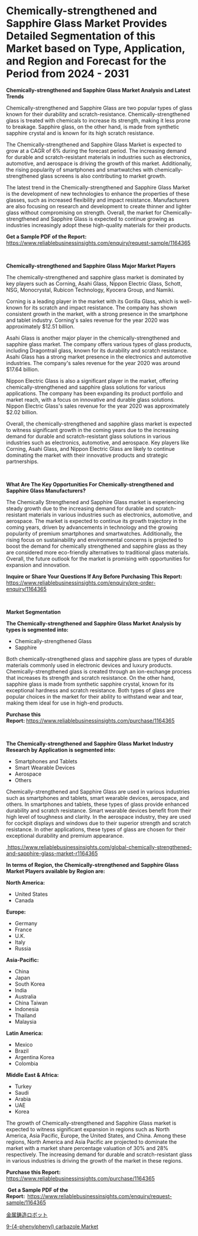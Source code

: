 <p><h1>Chemically-strengthened and Sapphire Glass Market Provides Detailed Segmentation of this Market based on Type, Application, and Region and Forecast for the Period from 2024 - 2031</h1></p><p><strong>Chemically-strengthened and Sapphire Glass Market Analysis and Latest Trends</strong></p>
<p><p>Chemically-strengthened and Sapphire Glass are two popular types of glass known for their durability and scratch-resistance. Chemically-strengthened glass is treated with chemicals to increase its strength, making it less prone to breakage. Sapphire glass, on the other hand, is made from synthetic sapphire crystal and is known for its high scratch resistance.</p><p>The Chemically-strengthened and Sapphire Glass Market is expected to grow at a CAGR of 6% during the forecast period. The increasing demand for durable and scratch-resistant materials in industries such as electronics, automotive, and aerospace is driving the growth of this market. Additionally, the rising popularity of smartphones and smartwatches with chemically-strengthened glass screens is also contributing to market growth.</p><p>The latest trend in the Chemically-strengthened and Sapphire Glass Market is the development of new technologies to enhance the properties of these glasses, such as increased flexibility and impact resistance. Manufacturers are also focusing on research and development to create thinner and lighter glass without compromising on strength. Overall, the market for Chemically-strengthened and Sapphire Glass is expected to continue growing as industries increasingly adopt these high-quality materials for their products.</p></p>
<p><strong>Get a Sample PDF of the Report:&nbsp;</strong> <a href="https://www.reliablebusinessinsights.com/enquiry/request-sample/1164365">https://www.reliablebusinessinsights.com/enquiry/request-sample/1164365</a></p>
<p>&nbsp;</p>
<p><strong>Chemically-strengthened and Sapphire Glass Major Market Players</strong></p>
<p><p>The chemically-strengthened and sapphire glass market is dominated by key players such as Corning, Asahi Glass, Nippon Electric Glass, Schott, NSG, Monocrystal, Rubicon Technology, Kyocera Group, and Namiki. </p><p>Corning is a leading player in the market with its Gorilla Glass, which is well-known for its scratch and impact resistance. The company has shown consistent growth in the market, with a strong presence in the smartphone and tablet industry. Corning's sales revenue for the year 2020 was approximately $12.51 billion.</p><p>Asahi Glass is another major player in the chemically-strengthened and sapphire glass market. The company offers various types of glass products, including Dragontrail glass, known for its durability and scratch resistance. Asahi Glass has a strong market presence in the electronics and automotive industries. The company's sales revenue for the year 2020 was around $17.64 billion.</p><p>Nippon Electric Glass is also a significant player in the market, offering chemically-strengthened and sapphire glass solutions for various applications. The company has been expanding its product portfolio and market reach, with a focus on innovative and durable glass solutions. Nippon Electric Glass's sales revenue for the year 2020 was approximately $2.02 billion.</p><p>Overall, the chemically-strengthened and sapphire glass market is expected to witness significant growth in the coming years due to the increasing demand for durable and scratch-resistant glass solutions in various industries such as electronics, automotive, and aerospace. Key players like Corning, Asahi Glass, and Nippon Electric Glass are likely to continue dominating the market with their innovative products and strategic partnerships.</p></p>
<p>&nbsp;</p>
<p><strong>What Are The Key Opportunities For Chemically-strengthened and Sapphire Glass Manufacturers?</strong></p>
<p><p>The Chemically Strengthened and Sapphire Glass market is experiencing steady growth due to the increasing demand for durable and scratch-resistant materials in various industries such as electronics, automotive, and aerospace. The market is expected to continue its growth trajectory in the coming years, driven by advancements in technology and the growing popularity of premium smartphones and smartwatches. Additionally, the rising focus on sustainability and environmental concerns is projected to boost the demand for chemically strengthened and sapphire glass as they are considered more eco-friendly alternatives to traditional glass materials. Overall, the future outlook for the market is promising with opportunities for expansion and innovation.</p></p>
<p><strong>Inquire or Share Your Questions If Any Before Purchasing This Report:</strong> <a href="https://www.reliablebusinessinsights.com/enquiry/pre-order-enquiry/1164365">https://www.reliablebusinessinsights.com/enquiry/pre-order-enquiry/1164365</a></p>
<p>&nbsp;</p>
<p><strong>Market Segmentation</strong></p>
<p><strong>The Chemically-strengthened and Sapphire Glass Market Analysis by types is segmented into:</strong></p>
<p><ul><li>Chemically-strengthened Glass</li><li>Sapphire</li></ul></p>
<p><p>Both chemically-strengthened glass and sapphire glass are types of durable materials commonly used in electronic devices and luxury products. Chemically-strengthened glass is created through an ion-exchange process that increases its strength and scratch resistance. On the other hand, sapphire glass is made from synthetic sapphire crystal, known for its exceptional hardness and scratch resistance. Both types of glass are popular choices in the market for their ability to withstand wear and tear, making them ideal for use in high-end products.</p></p>
<p><strong>Purchase this Report:&nbsp;</strong><a href="https://www.reliablebusinessinsights.com/purchase/1164365">https://www.reliablebusinessinsights.com/purchase/1164365</a></p>
<p>&nbsp;</p>
<p><strong>The Chemically-strengthened and Sapphire Glass Market Industry Research by Application is segmented into:</strong></p>
<p><ul><li>Smartphones and Tablets</li><li>Smart Wearable Devices</li><li>Aerospace</li><li>Others</li></ul></p>
<p><p>Chemically-strengthened and Sapphire Glass are used in various industries such as smartphones and tablets, smart wearable devices, aerospace, and others. In smartphones and tablets, these types of glass provide enhanced durability and scratch resistance. Smart wearable devices benefit from their high level of toughness and clarity. In the aerospace industry, they are used for cockpit displays and windows due to their superior strength and scratch resistance. In other applications, these types of glass are chosen for their exceptional durability and premium appearance.</p></p>
<p><a href="https://www.reliablebusinessinsights.com/global-chemically-strengthened-and-sapphire-glass-market-r1164365">&nbsp;https://www.reliablebusinessinsights.com/global-chemically-strengthened-and-sapphire-glass-market-r1164365</a></p>
<p><strong>In terms of Region, the Chemically-strengthened and Sapphire Glass Market Players available by Region are:</strong></p>
<p>
    <p> <strong> North America: </strong>
        <ul>
            <li>United States</li>
            <li>Canada</li>
        </ul>
        </p> 
    <p> <strong> Europe: </strong>
        <ul>
            <li>Germany</li>
            <li>France</li>
            <li>U.K.</li>
            <li>Italy</li>
            <li>Russia</li>
        </ul>
        </p> 
    <p> <strong> Asia-Pacific: </strong>
        <ul>
            <li>China</li>
            <li>Japan</li>
            <li>South Korea</li>
            <li>India</li>
            <li>Australia</li>
            <li>China Taiwan</li>
            <li>Indonesia</li>
            <li>Thailand</li>
            <li>Malaysia</li>
        </ul>
        </p> 
    <p> <strong> Latin America: </strong>
        <ul>
            <li>Mexico</li>
            <li>Brazil</li>
            <li>Argentina Korea</li>
            <li>Colombia</li>
        </ul>
        </p> 
    <p> <strong> Middle East & Africa: </strong>
        <ul>
            <li>Turkey</li>
            <li>Saudi</li>
            <li>Arabia</li>
            <li>UAE</li>
            <li>Korea</li>
        </ul>
    </p>
    </p>
<p><p>The growth of Chemically-strengthened and Sapphire Glass market is expected to witness significant expansion in regions such as North America, Asia Pacific, Europe, the United States, and China. Among these regions, North America and Asia Pacific are projected to dominate the market with a market share percentage valuation of 30% and 28% respectively. The increasing demand for durable and scratch-resistant glass in various industries is driving the growth of the market in these regions.</p></p>
<p><strong>Purchase this Report: </strong><a href="https://www.reliablebusinessinsights.com/purchase/1164365">https://www.reliablebusinessinsights.com/purchase/1164365</a></p>
<p>&nbsp;<strong>Get a Sample PDF of the Report:&nbsp;&nbsp;</strong><a href="https://www.reliablebusinessinsights.com/enquiry/request-sample/1164365">https://www.reliablebusinessinsights.com/enquiry/request-sample/1164365</a></p>
<p><strong></strong></p>
<p><p><a href="https://github.com/oafhukehf4709715/Market-Research-Report-List-3/blob/main/42961943867.md">金属鋳造ロボット</a></p><p><a href="https://github.com/howellLesch2002/Market-Research-Report-List-1/blob/main/9-4-phenylphenyl-carbazole-market.md">9-(4-phenylphenyl) carbazole Market</a></p></p>